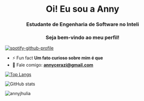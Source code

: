 <h1 align="center">Oi! Eu sou a Anny</h1>
<h3 align="center">Estudante de Engenharia de Software no Inteli</h3>
<h3 align="center">Seja bem-vindo ao meu perfil!</h3>

[![spotify-github-profile](https://spotify-github-profile.kittinanx.com/api/view?uid=m98t0be8mdzf5a627d203jmoh&cover_image=true&theme=novatorem&show_offline=false&background_color=121212&interchange=false&bar_color=f70887&bar_color_cover=false)](https://spotify-github-profile.kittinanx.com/api/view?uid=m98t0be8mdzf5a627d203jmoh&redirect=true)

- ⚡ Fun fact **Um fato curioso sobre mim é que**
- 💬 Fale comigo: **annycerazi@gmail.com** 

[![Top Langs](https://github-readme-stats.vercel.app/api/top-langs/?username=annyjhulia)](https://github.com/anuraghazra/github-readme-stats)

![GitHub stats](https://github-readme-stats.vercel.app/api?username=annyjhulia&show_icons=true)  

<p align="left"> <img src="https://komarev.com/ghpvc/?username=annyjhulia&label=Profile%20views&color=0e75b6&style=flat" alt="annyjhulia" /> </p>
